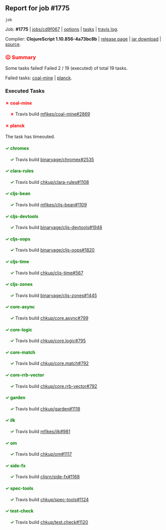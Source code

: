 ## Report for job #1775
```
job
```


Job: **#1775** | [jobs/cd9f067](https://github.com/cljs-oss/canary/commit/cd9f067a28c80e99fcab09dfe133eda3f17a0df2) | [options](options.edn) | [tasks](tasks.edn) | [travis log](https://travis-ci.org/cljs-oss/canary/builds/770705113).

Compiler: **ClojureScript 1.10.856-4a73bc8b** | [release page](https://github.com/cljs-oss/canary/releases/tag/r1.10.856-4a73bc8b) | [jar download](https://github.com/cljs-oss/canary/releases/download/r1.10.856-4a73bc8b/clojurescript-1.10.856-4a73bc8b.jar) | [source](https://github.com/clojure/clojurescript/commit/4a73bc8b4c95cfedc614dcabb0fe1795da371d37).

### <b style='color:red'>☹ Summary</b>

Some tasks failed! Failed 2 / 19 (executed) of total 19 tasks.

Failed tasks: [coal-mine](#-coal-mine) | [planck](#-planck).

### Executed Tasks

#### <b style='color:red'>&#x2717; coal-mine</b>
&nbsp;&nbsp;&nbsp;&nbsp;<b style='color:red'>&#x2717;</b> Travis build [mfikes/coal-mine#2869](https://travis-ci.org/mfikes/coal-mine/builds/770705565)<br>

#### <b style='color:red'>&#x2717; planck</b>
The task has timeouted.

#### <b style='color:green'>&#x2713; chromex</b>
&nbsp;&nbsp;&nbsp;&nbsp;<b style='color:green'>&#x2713;</b> Travis build [binaryage/chromex#2535](https://travis-ci.org/binaryage/chromex/builds/770705536)<br>

#### <b style='color:green'>&#x2713; clara-rules</b>
&nbsp;&nbsp;&nbsp;&nbsp;<b style='color:green'>&#x2713;</b> Travis build [chkup/clara-rules#1108](https://travis-ci.org/chkup/clara-rules/builds/770705541)<br>

#### <b style='color:green'>&#x2713; cljs-bean</b>
&nbsp;&nbsp;&nbsp;&nbsp;<b style='color:green'>&#x2713;</b> Travis build [mfikes/cljs-bean#1109](https://travis-ci.org/mfikes/cljs-bean/builds/770705543)<br>

#### <b style='color:green'>&#x2713; cljs-devtools</b>
&nbsp;&nbsp;&nbsp;&nbsp;<b style='color:green'>&#x2713;</b> Travis build [binaryage/cljs-devtools#1948](https://travis-ci.org/binaryage/cljs-devtools/builds/770705547)<br>

#### <b style='color:green'>&#x2713; cljs-oops</b>
&nbsp;&nbsp;&nbsp;&nbsp;<b style='color:green'>&#x2713;</b> Travis build [binaryage/cljs-oops#1820](https://travis-ci.org/binaryage/cljs-oops/builds/770705552)<br>

#### <b style='color:green'>&#x2713; cljs-time</b>
&nbsp;&nbsp;&nbsp;&nbsp;<b style='color:green'>&#x2713;</b> Travis build [chkup/cljs-time#567](https://travis-ci.org/chkup/cljs-time/builds/770705557)<br>

#### <b style='color:green'>&#x2713; cljs-zones</b>
&nbsp;&nbsp;&nbsp;&nbsp;<b style='color:green'>&#x2713;</b> Travis build [binaryage/cljs-zones#1445](https://travis-ci.org/binaryage/cljs-zones/builds/770705560)<br>

#### <b style='color:green'>&#x2713; core-async</b>
&nbsp;&nbsp;&nbsp;&nbsp;<b style='color:green'>&#x2713;</b> Travis build [chkup/core.async#799](https://travis-ci.org/chkup/core.async/builds/770705573)<br>

#### <b style='color:green'>&#x2713; core-logic</b>
&nbsp;&nbsp;&nbsp;&nbsp;<b style='color:green'>&#x2713;</b> Travis build [chkup/core.logic#795](https://travis-ci.org/chkup/core.logic/builds/770705577)<br>

#### <b style='color:green'>&#x2713; core-match</b>
&nbsp;&nbsp;&nbsp;&nbsp;<b style='color:green'>&#x2713;</b> Travis build [chkup/core.match#792](https://travis-ci.org/chkup/core.match/builds/770705583)<br>

#### <b style='color:green'>&#x2713; core-rrb-vector</b>
&nbsp;&nbsp;&nbsp;&nbsp;<b style='color:green'>&#x2713;</b> Travis build [chkup/core.rrb-vector#792](https://travis-ci.org/chkup/core.rrb-vector/builds/770705585)<br>

#### <b style='color:green'>&#x2713; garden</b>
&nbsp;&nbsp;&nbsp;&nbsp;<b style='color:green'>&#x2713;</b> Travis build [chkup/garden#1118](https://travis-ci.org/chkup/garden/builds/770705591)<br>

#### <b style='color:green'>&#x2713; ilk</b>
&nbsp;&nbsp;&nbsp;&nbsp;<b style='color:green'>&#x2713;</b> Travis build [mfikes/ilk#981](https://travis-ci.org/mfikes/ilk/builds/770705640)<br>

#### <b style='color:green'>&#x2713; om</b>
&nbsp;&nbsp;&nbsp;&nbsp;<b style='color:green'>&#x2713;</b> Travis build [chkup/om#1117](https://travis-ci.org/chkup/om/builds/770705598)<br>

#### <b style='color:green'>&#x2713; side-fx</b>
&nbsp;&nbsp;&nbsp;&nbsp;<b style='color:green'>&#x2713;</b> Travis build [cljsrn/side-fx#1168](https://travis-ci.org/cljsrn/side-fx/builds/770705600)<br>

#### <b style='color:green'>&#x2713; spec-tools</b>
&nbsp;&nbsp;&nbsp;&nbsp;<b style='color:green'>&#x2713;</b> Travis build [chkup/spec-tools#1124](https://travis-ci.org/chkup/spec-tools/builds/770705611)<br>

#### <b style='color:green'>&#x2713; test-check</b>
&nbsp;&nbsp;&nbsp;&nbsp;<b style='color:green'>&#x2713;</b> Travis build [chkup/test.check#1120](https://travis-ci.org/chkup/test.check/builds/770705629)<br>